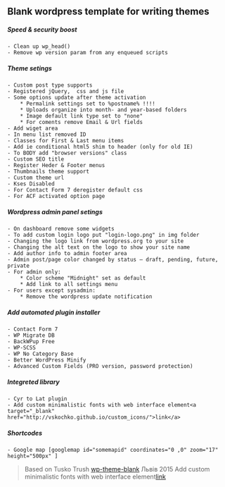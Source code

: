 ## Blank wordpress template for writing themes
##### Speed & security boost
    - Clean up wp_head()
    - Remove wp version param from any enqueued scripts
##### Theme setings
    - Custom post type supports
    - Registered jQuery,  css and js file
    - Some options update after theme activation
        * Permalink settings set to %postname% !!!!
        * Uploads organize into month- and year-based folders
        * Image default link type set to "none"
        * For coments remove Email & Url fields
    - Add wiget area
    - In menu list removed ID
    - Classes for First & Last menu items
    - Add ie conditional html5 shim to header (only for old IE)
    - To BODY add "browser versions" class
    - Custom SEO title
    - Register Heder & Footer menus
    - Thumbnails theme support
    - Custom theme url
    - Kses Disabled
    - For Contact Form 7 deregister default css
    - For ACF activated option page
##### Wordpress admin panel setings
    - On dashboard remove some widgets
    - To add custom login logo put "login-logo.png" in img folder
    - Changing the logo link from wordpress.org to your site
    - Changing the alt text on the logo to show your site name
    - Add author info to admin footer area
    - Admin post/page color changed by status – draft, pending, future, private
    - For admin only:
        * Color scheme "Midnight" set as default
        * Add link to all settings menu
    - For users except sysadmin:
        * Remove the wordpress update notification
##### Add automated plugin installer
    - Contact Form 7
    - WP Migrate DB
    - BackWPup Free
    - WP-SCSS
    - WP No Category Base
    - Better WordPress Minify
    - Advanced Custom Fields (PRO version, password protection)
##### Integreted library
    - Cyr to Lat plugin
    - Add custom minimalistic fonts with web interface element<a target="_blank" href="http://vskochko.github.io/custom_icons/">link</a>
##### Shortcodes
    - Google map [googlemap id="somemapid" coordinates="0 ,0" zoom="17" height="500px" ]

>  Based on Tusko Trush <a href="https://github.com/Tusko/wp-theme-blank">wp-theme-blank</a>
>  Львів 2015
Add custom minimalistic fonts with web interface element<a target="_blank" href="http://vskochko.github.io/custom_icons/">link</a>
